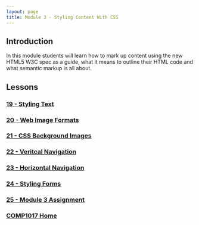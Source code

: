 ```yaml
---
layout: page
title: Module 3 - Styling Content With CSS
---
```

## Introduction
In this module students will learn how to mark up content using the new HTML5 W3C spec as a guide, what it means to outline their HTML code and what semantic markup is all about.

## Lessons

### [19 - Styling Text](19-styling-text/styling-text.md)
### [20 - Web Image Formats](20-web-images/web-images.md)
### [21 - CSS Background Images](21-css-backgrounds/css-backgrounds.md)
### [22 - Veritcal Navigation](22-vertical-nav/vertical-nav.md)
### [23 - Horizontal Navigation](23-horizontal-nav/horizontal-nav.md)
### [24 - Styling Forms](24-styling-forms/styling-forms.md)
### [25 - Module 3 Assignment](25-module3-assignment/assignment3.md)

### [COMP1017 Home](../)
